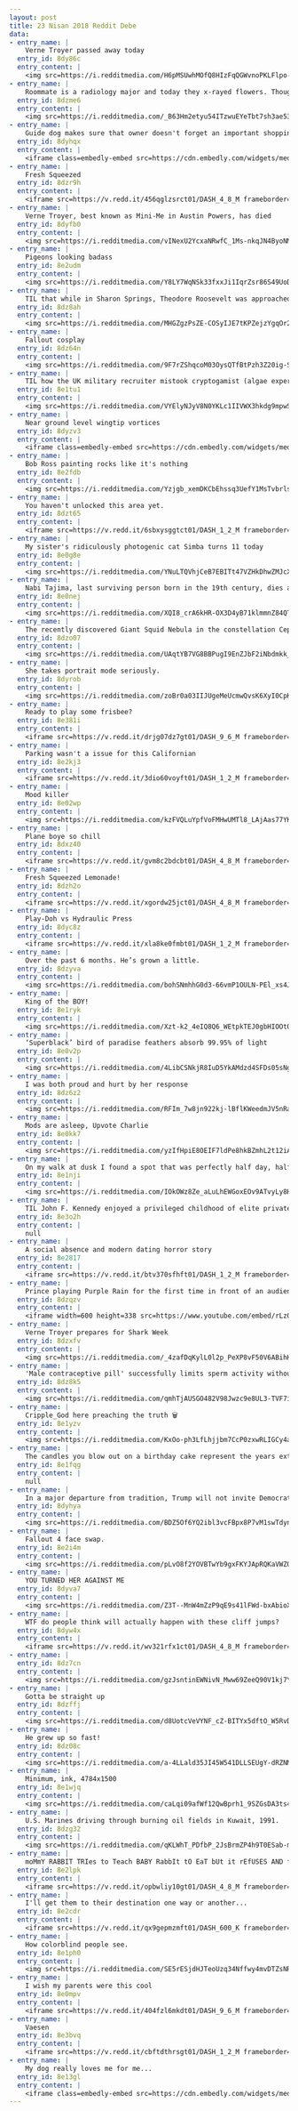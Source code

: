 ```yaml
---
layout: post
title: 23 Nisan 2018 Reddit Debe
data:
- entry_name: |
    Verne Troyer passed away today
  entry_id: 8dy86c
  entry_content: |
    <img src=https://i.redditmedia.com/H6pMSUwhMOfQ8HIzFqQGWvnoPKLFlpo-Dzd29FgrIlU.jpg?s=af1d1359071142601e51a9651311e1b0 frameborder=0>
- entry_name: |
    Roommate is a radiology major and today they x-rayed flowers. Thought you guys might enjoy
  entry_id: 8dzme6
  entry_content: |
    <img src=https://i.redditmedia.com/_B63Hm2etyu54ITzwuEYeTbt7sh3ae53AHV3-oVUFBg.jpg?s=945aa10f4187b473d47b3ef6b29fccf5 frameborder=0>
- entry_name: |
    Guide dog makes sure that owner doesn't forget an important shopping stop
  entry_id: 8dyhqx
  entry_content: |
    <iframe class=embedly-embed src=https://cdn.embedly.com/widgets/media.html?src=https%3A%2F%2Fgfycat.com%2Fifr%2FFrigidSlushyHamadryad&url=https%3A%2F%2Fgfycat.com%2FFrigidSlushyHamadryad&image=https%3A%2F%2Fthumbs.gfycat.com%2FFrigidSlushyHamadryad-size_restricted.gif&key=522baf40bd3911e08d854040d3dc5c07&type=text%2Fhtml&schema=gfycat width=600 height=1067 scrolling=no frameborder=0 allowfullscreen></iframe>
- entry_name: |
    Fresh Squeezed
  entry_id: 8dzr9h
  entry_content: |
    <iframe src=https://v.redd.it/456qglzsrct01/DASH_4_8_M frameborder=0></iframe>
- entry_name: |
    Verne Troyer, best known as Mini-Me in Austin Powers, has died
  entry_id: 8dyfb0
  entry_content: |
    <img src=https://i.redditmedia.com/vINexU2YcxaNRwfC_1Ms-nkqJN4ByoNMVkGFEURdDUc.jpg?s=cbfdbef79b3e0e92011118f38ed7d57d frameborder=0>
- entry_name: |
    Pigeons looking badass
  entry_id: 8e2udm
  entry_content: |
    <img src=https://i.redditmedia.com/Y8LY7WqNSk33fxxJi1IqrZsr86S49UoDhcjavp8d5E4.jpg?s=c056107a8dc467fd2c6d27b3a849643a frameborder=0>
- entry_name: |
    TIL that while in Sharon Springs, Theodore Roosevelt was approached by a 12-year-old girl who asked if he would like to have a badger. Expecting to humor her, he agreed, and the girl came back with a 2-week-old badger. President Roosevelt named him Josiah and he became one of the presidential pets.
  entry_id: 8dz8ah
  entry_content: |
    <img src=https://i.redditmedia.com/MHGZgzPsZE-COSyIJE7tKPZejzYgqOr234TVxRhdZz0.jpg?s=5af7057688dee42920121613a5877bd9 frameborder=0>
- entry_name: |
    Fallout cosplay
  entry_id: 8dz64n
  entry_content: |
    <img src=https://i.redditmedia.com/9F7rZShqcoM03OysQTfBtPzh3Z20ig-S7eJNtEVAP3Y.jpg?s=267e459d868b613abc4bd9898e930fed frameborder=0>
- entry_name: |
    TIL how the UK military recruiter mistook cryptogamist (algae expert) for cryptogramist and sent Geoffrey Tandy to join the code breakers; he wasn't so useful until captured German papers arrived water-logged; with his expertise they salvaged them, cracked the code, and hastened the victory.
  entry_id: 8e1tu1
  entry_content: |
    <img src=https://i.redditmedia.com/VYElyNJyV8N0YKLc1IIVWX3hkdg9mpwSMc-sHJe8P-Q.jpg?s=760147fe11cccaabdf25ac684f91dd04 frameborder=0>
- entry_name: |
    Near ground level wingtip vortices
  entry_id: 8dyzv3
  entry_content: |
    <iframe class=embedly-embed src=https://cdn.embedly.com/widgets/media.html?src=https%3A%2F%2Fgfycat.com%2Fifr%2FGleamingZealousBlacknorwegianelkhound&url=https%3A%2F%2Fgfycat.com%2FGleamingZealousBlacknorwegianelkhound&image=https%3A%2F%2Fthumbs.gfycat.com%2FGleamingZealousBlacknorwegianelkhound-size_restricted.gif&key=522baf40bd3911e08d854040d3dc5c07&type=text%2Fhtml&schema=gfycat width=600 height=600 scrolling=no frameborder=0 allowfullscreen></iframe>
- entry_name: |
    Bob Ross painting rocks like it's nothing
  entry_id: 8e2fdb
  entry_content: |
    <img src=https://i.redditmedia.com/Yzjgb_xemDKCbEhssq3UefY1MsTvbrlsFWbmf_wW96E.gif?fm=jpg&s=c30c60cb99b311b0b8db7b4132253662 frameborder=0>
- entry_name: |
    You haven't unlocked this area yet.
  entry_id: 8dzt65
  entry_content: |
    <iframe src=https://v.redd.it/6sbxysggtct01/DASH_1_2_M frameborder=0></iframe>
- entry_name: |
    My sister's ridiculously photogenic cat Simba turns 11 today
  entry_id: 8e0g8e
  entry_content: |
    <img src=https://i.redditmedia.com/YNuLTQVhjCeB7EBITt47VZHkDhwZMJcXOEaiXZSsX6c.jpg?s=26e780ce82b8aa128d96700110df5585 frameborder=0>
- entry_name: |
    Nabi Tajima, last surviving person born in the 19th century, dies at age 117
  entry_id: 8e0nej
  entry_content: |
    <img src=https://i.redditmedia.com/XQI8_crA6kHR-OX3D4yB71klmmnZ84QT3eztocmxbFk.jpg?s=c6dc22ffd05138c2d6b845048f448161 frameborder=0>
- entry_name: |
    The recently discovered Giant Squid Nebula in the constellation Cepheus
  entry_id: 8dzo07
  entry_content: |
    <img src=https://i.redditmedia.com/UAqtYB7VG8BBPugI9EnZJbF2iNbdmkk_S3W066ukAac.jpg?s=336c084eaec23a49a0123070e3863c99 frameborder=0>
- entry_name: |
    She takes portrait mode seriously.
  entry_id: 8dyrob
  entry_content: |
    <img src=https://i.redditmedia.com/zoBr0a03IIJUgeMeUcmwQvsK6XyI0CpKyImBcNV1Hdk.jpg?s=be49117f4155d9c922c6e9060fb028f3 frameborder=0>
- entry_name: |
    Ready to play some frisbee?
  entry_id: 8e381i
  entry_content: |
    <iframe src=https://v.redd.it/drjg07dz7gt01/DASH_9_6_M frameborder=0></iframe>
- entry_name: |
    Parking wasn't a issue for this Californian
  entry_id: 8e2kj3
  entry_content: |
    <iframe src=https://v.redd.it/3dio60voyft01/DASH_1_2_M frameborder=0></iframe>
- entry_name: |
    Mood killer
  entry_id: 8e02wp
  entry_content: |
    <img src=https://i.redditmedia.com/kzFVQLuYpfVoFMHwUMTl8_LAjAas77YK91XH6yPVBjc.png?s=11e8eb93223525207ff1fcd81b920e2d frameborder=0>
- entry_name: |
    Plane boye so chill
  entry_id: 8dxz40
  entry_content: |
    <iframe src=https://v.redd.it/gvm8c2bdcbt01/DASH_4_8_M frameborder=0></iframe>
- entry_name: |
    Fresh Squeezed Lemonade!
  entry_id: 8dzh2o
  entry_content: |
    <iframe src=https://v.redd.it/xgordw25jct01/DASH_4_8_M frameborder=0></iframe>
- entry_name: |
    Play-Doh vs Hydraulic Press
  entry_id: 8dyc8z
  entry_content: |
    <iframe src=https://v.redd.it/xla8ke0fmbt01/DASH_1_2_M frameborder=0></iframe>
- entry_name: |
    Over the past 6 months. He’s grown a little.
  entry_id: 8dzyva
  entry_content: |
    <img src=https://i.redditmedia.com/bohSNmhhG0d3-66vmP1OULN-PEl_xs4JUbpMNcbYC1M.jpg?s=bd7be6b2c0f8df06787a18e849cff157 frameborder=0>
- entry_name: |
    King of the BOY!
  entry_id: 8e1ryk
  entry_content: |
    <img src=https://i.redditmedia.com/Xzt-k2_4eIQ8Q6_WEtpkTEJ0gbHIOOtQM2bNApV3di0.jpg?s=0c3c0b0f3009750df08e99b3187a5f01 frameborder=0>
- entry_name: |
    ‘Superblack’ bird of paradise feathers absorb 99.95% of light
  entry_id: 8e0v2p
  entry_content: |
    <img src=https://i.redditmedia.com/4LibCSNkjR8IuD5YkAMdzd4SFDs05sNgT1_DUv95Jmk.jpg?s=17442801eda7b565e05c994db9d46a04 frameborder=0>
- entry_name: |
    I was both proud and hurt by her response
  entry_id: 8dz6z2
  entry_content: |
    <img src=https://i.redditmedia.com/RFIm_7w8jn922kj-lBflKWeedmJV5nRaoS5YMgfIH9Y.jpg?s=ffa5c5da35be9649f43587a506f754a6 frameborder=0>
- entry_name: |
    Mods are asleep, Upvote Charlie
  entry_id: 8e0kk7
  entry_content: |
    <img src=https://i.redditmedia.com/yzIfHpiE8OEIF7ldPe8hkBZmhL2t12iAlg82-YjUiGQ.jpg?s=0f9c8067cf9c173adfb6e69695bd380f frameborder=0>
- entry_name: |
    On my walk at dusk I found a spot that was perfectly half day, half night.
  entry_id: 8e1nji
  entry_content: |
    <img src=https://i.redditmedia.com/IOkOWz8Ze_aLuLhEWGoxEOv9ATvyLy8HSUdlbqL6HxY.jpg?s=9cf389d8ef216a27d05df1ea07499b52 frameborder=0>
- entry_name: |
    TIL John F. Kennedy enjoyed a privileged childhood of elite private schools, sailboats, servants and summer homes during the Great Depression. He later claimed that he only learned about the Great Depression in the books he read while attending Harvard.
  entry_id: 8e3o2h
  entry_content: |
    null
- entry_name: |
    A social absence and modern dating horror story
  entry_id: 8e2817
  entry_content: |
    <iframe src=https://v.redd.it/btv370sfhft01/DASH_1_2_M frameborder=0></iframe>
- entry_name: |
    Prince playing Purple Rain for the first time in front of an audience. They have no idea what they are witnessing. He Kills it.
  entry_id: 8dzqzv
  entry_content: |
    <iframe width=600 height=338 src=https://www.youtube.com/embed/rLzOgTRtQi0?feature=oembed&enablejsapi=1 frameborder=0 allow=autoplay; encrypted-media allowfullscreen></iframe>
- entry_name: |
    Verne Troyer prepares for Shark Week
  entry_id: 8dzxfv
  entry_content: |
    <img src=https://i.redditmedia.com/_4zafDqKylL0l2p_PeXP8vF50V6ABihH2kTjNaoSvTk.jpg?s=197a516172aaf2c9acf8a11685a5177d frameborder=0>
- entry_name: |
    'Male contraceptive pill' successfully limits sperm activity without side effects, scientists find
  entry_id: 8dz8k5
  entry_content: |
    <img src=https://i.redditmedia.com/qmhTjAUSGO482V98Jwzc9e8UL3-TVF7iOBQNBV0mMQU.jpg?s=5e5f82222435ad1df4eac4a6733288a2 frameborder=0>
- entry_name: |
    Cripple_God here preaching the truth 🗑
  entry_id: 8e1yzv
  entry_content: |
    <img src=https://i.redditmedia.com/KxOo-ph3LfLhjjbm7CcP0zxwRLIGCy4aqsOlZAR6o4M.jpg?s=580e7d5162a884326cced9b793702e90 frameborder=0>
- entry_name: |
    The candles you blow out on a birthday cake represent the years extinguished from your life
  entry_id: 8e1fqg
  entry_content: |
    null
- entry_name: |
    In a major departure from tradition, Trump will not invite Democrats or the media to his first state dinner
  entry_id: 8dyhya
  entry_content: |
    <img src=https://i.redditmedia.com/BDZ5Of6YQ2ibl3vcFBpx8P7vM1swTdynJw9uyF9R7hQ.jpg?s=3a64feb2042a40d487269ea24a58f8b6 frameborder=0>
- entry_name: |
    Fallout 4 face swap.
  entry_id: 8e2i4m
  entry_content: |
    <img src=https://i.redditmedia.com/pLvO8f2YOVBTwYb9gxFKYJApRQKaVWZOGqNytQmb2AI.jpg?s=c2db7211e88d57d2b4a35f9098d0a2e9 frameborder=0>
- entry_name: |
    YOU TURNED HER AGAINST ME
  entry_id: 8dyva7
  entry_content: |
    <img src=https://i.redditmedia.com/Z3T--MnW4mZzP9qE9s41lFWd-bxAbioXDB7dQ1AnpZY.png?s=3067205123436e89c3bb1aee4bbc6357 frameborder=0>
- entry_name: |
    WTF do people think will actually happen with these cliff jumps?
  entry_id: 8dyw4x
  entry_content: |
    <iframe src=https://v.redd.it/wv321rfx1ct01/DASH_4_8_M frameborder=0></iframe>
- entry_name: |
  entry_id: 8dz7cn
  entry_content: |
    <img src=https://i.redditmedia.com/gzJsntinEWNivN_Mww69ZeeQ90V1kj7YCHXBPB1zNSo.jpg?s=4d167847155f0682900e59c249f4d15c frameborder=0>
- entry_name: |
    Gotta be straight up
  entry_id: 8dzffj
  entry_content: |
    <img src=https://i.redditmedia.com/d8UotcVeVYNF_cZ-BITYx5dftO_W5RvD2KeWQqT2Ps8.png?s=a20b9769e67788d65bb9af185acc4bea frameborder=0>
- entry_name: |
    He grew up so fast!
  entry_id: 8dz08c
  entry_content: |
    <img src=https://i.redditmedia.com/a-4LLald35JI45W541DLLSEUgY-dRZNMQyEVDjFUQSA.jpg?s=a28524545396e80c769bae0ee2b303e1 frameborder=0>
- entry_name: |
    Minimum, ink, 4784x1500
  entry_id: 8e1wjq
  entry_content: |
    <img src=https://i.redditmedia.com/caLqi09afWf12QwBprh1_9SZGsDA3ts4yS5nMcWeuxk.png?s=66e123f6d914627e853bb4a65b5e5fc0 frameborder=0>
- entry_name: |
    U.S. Marines driving through burning oil fields in Kuwait, 1991.
  entry_id: 8dzg32
  entry_content: |
    <img src=https://i.redditmedia.com/qKLWhT_PDfbP_2JsBrmZP4h9T0ESab-mV8uwGIajYGY.jpg?s=97d187fc193ed24b5809966e922614dc frameborder=0>
- entry_name: |
    moMmY RABBIT TRIes to Teach BABY RabbIt tO EaT bUt it rEfUSES AND fuCKiNg dies
  entry_id: 8e2lpk
  entry_content: |
    <iframe src=https://v.redd.it/opbwliy10gt01/DASH_4_8_M frameborder=0></iframe>
- entry_name: |
    I'll get them to their destination one way or another...
  entry_id: 8e2cdr
  entry_content: |
    <iframe src=https://v.redd.it/qx9gepmzmft01/DASH_600_K frameborder=0></iframe>
- entry_name: |
    How colorblind people see.
  entry_id: 8e1ph0
  entry_content: |
    <img src=https://i.redditmedia.com/SE5rESjdHJTeoUzq34Nffwy4mvDTZsNRNLtYyJBd12g.jpg?s=64c44e1ac4b472f6ecb84fcd51a3380b frameborder=0>
- entry_name: |
    I wish my parents were this cool
  entry_id: 8e0mpv
  entry_content: |
    <iframe src=https://v.redd.it/404fzl6mkdt01/DASH_9_6_M frameborder=0></iframe>
- entry_name: |
    Vaesen
  entry_id: 8e3bvq
  entry_content: |
    <iframe src=https://v.redd.it/cbftdthrsgt01/DASH_1_2_M frameborder=0></iframe>
- entry_name: |
    My dog really loves me for me...
  entry_id: 8e13gl
  entry_content: |
    <iframe class=embedly-embed src=https://cdn.embedly.com/widgets/media.html?src=https%3A%2F%2Fgfycat.com%2Fifr%2FConfusedPhonyGalapagoshawk&url=https%3A%2F%2Fgfycat.com%2FConfusedPhonyGalapagoshawk&image=https%3A%2F%2Fthumbs.gfycat.com%2FConfusedPhonyGalapagoshawk-size_restricted.gif&key=522baf40bd3911e08d854040d3dc5c07&type=text%2Fhtml&schema=gfycat width=600 height=1067 scrolling=no frameborder=0 allowfullscreen></iframe>
---
```

